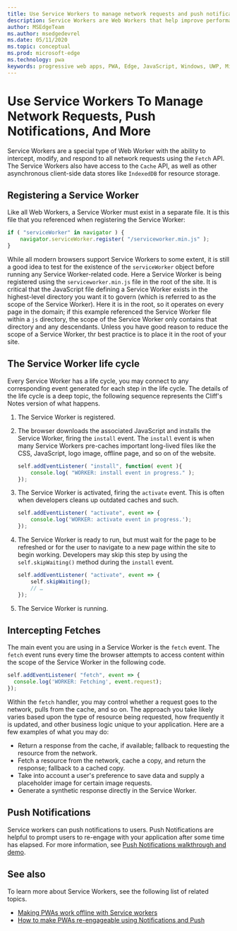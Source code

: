 ```yaml
---
title: Use Service Workers to manage network requests and push notifications
description: Service Workers are Web Workers that help improve performance, respond to varying network conditions, and increase connectivity with your web application.
author: MSEdgeTeam
ms.author: msedgedevrel
ms.date: 05/11/2020
ms.topic: conceptual
ms.prod: microsoft-edge
ms.technology: pwa
keywords: progressive web apps, PWA, Edge, JavaScript, Windows, UWP, Microsoft Store
---
```


# Use Service Workers To Manage Network Requests, Push Notifications, And More  

Service Workers are a special type of Web Worker with the ability to intercept, modify, and respond to all network requests using the `Fetch` API.  The Service Workers also have access to the `Cache` API, as well as other asynchronous client-side data stores like `IndexedDB` for resource storage.  

## Registering a Service Worker  

Like all Web Workers, a Service Worker must exist in a separate file.  It is this file that you referenced when registering the Service Worker:  

```javascript
if ( "serviceWorker" in navigator ) {
    navigator.serviceWorker.register( "/serviceworker.min.js" );
}
```  

While all modern browsers support Service Workers to some extent, it is still a good idea to test for the existence of the `serviceWorker` object before running any Service Worker-related code.  Here a Service Worker is being registered using the `serviceworker.min.js` file in the root of the site.  It is critical that the JavaScript file defining a Service Worker exists in the highest-level directory you want it to govern \(which is referred to as the scope of the Service Worker\).  Here it is in the root, so it operates on every page in the domain; if this example referenced the Service Worker file within a `js` directory, the scope of the Service Worker only contains that directory and any descendants.  Unless you have good reason to reduce the scope of a Service Worker, thr best practice is to place it in the root of your site.  

## The Service Worker life cycle  

Every Service Worker has a life cycle, you may connect to any corresponding event generated for each step in the life cycle.  The details of the life cycle is a deep topic, the following sequence represents the Cliff's Notes version of what happens.  

1.  The Service Worker is registered.  
1.  The browser downloads the associated JavaScript and installs the Service Worker, firing the `install` event.  The `install` event is when many Service Workers pre-caches important long-lived files like the CSS, JavaScript, logo image, offline page, and so on of the website.  
    
    ```javascript
    self.addEventListener( "install", function( event ){
        console.log( "WORKER: install event in progress." );
    });
    ```  
    
1.  The Service Worker is activated, firing the `activate` event.  This is often when developers cleans up outdated caches and such.  
    
    ```javascript
    self.addEventListener( "activate", event => {
        console.log('WORKER: activate event in progress.');
    });
    ```  
    
1.  The Service Worker is ready to run, but must wait for the page to be refreshed or for the user to navigate to a new page within the site to begin working.  Developers may skip this step by using the `self.skipWaiting()` method during the `install` event.  
    
    ```javascript
    self.addEventListener( "activate", event => {
        self.skipWaiting();
        // …
    });
    ```
    
1.  The Service Worker is running.  <!-- 🎉 -->   
    
## Intercepting Fetches  

The main event you are using in a Service Worker is the `fetch` event.  The `fetch` event runs every time the browser attempts to access content within the scope of the Service Worker in the following code.  

```javascript
self.addEventListener( "fetch", event => {
  console.log('WORKER: Fetching', event.request);
});
```  

Within the `fetch` handler, you may control whether a request goes to the network, pulls from the cache, and so on.  The approach you take likely varies based upon the type of resource being requested, how frequently it is updated, and other business logic unique to your application.  Here are a few examples of what you may do:  

*   Return a response from the cache, if available; fallback to requesting the resource from the network.  
*   Fetch a resource from the network, cache a copy, and return the response; fallback to a cached copy.  
*   Take into account a user's preference to save data and supply a placeholder image for certain image requests.  
*   Generate a synthetic response directly in the Service Worker.  

## Push Notifications  

Service workers can push notifications to users. Push Notifications are helpful to prompt users to re-engage with your application after some time has elapsed. For more information, see [Push Notifications walkthrough and demo][AzurewebsitesWebpushdemo].  

## See also  

To learn more about Service Workers, see the following list of related topics.  

*   [Making PWAs work offline with Service workers][MDNPwasMakingOfflineServiceWorkers]  
*   [How to make PWAs re-engageable using Notifications and Push][MDNPwasMakeReengageablesingNotificationsPush]  

<!-- links -->  

[AzurewebsitesWebpushdemo]: https://webpushdemo.azurewebsites.net "Web Push Notifications |  Microsoft Edge Demos"  

[MDNPwasMakingOfflineServiceWorkers]: https://developer.mozilla.org/docs/Web/Progressive_web_apps/Offline_Service_workers "Making PWAs work offline with Service workers - PWAs | MDN"  
[MDNPwasMakeReengageablesingNotificationsPush]: https://developer.mozilla.org/docs/Web/Progressive_web_apps/Re-engageable_Notifications_Push "How to make PWAs re-engageable using Notifications and Push - PWAs | MDN"  
